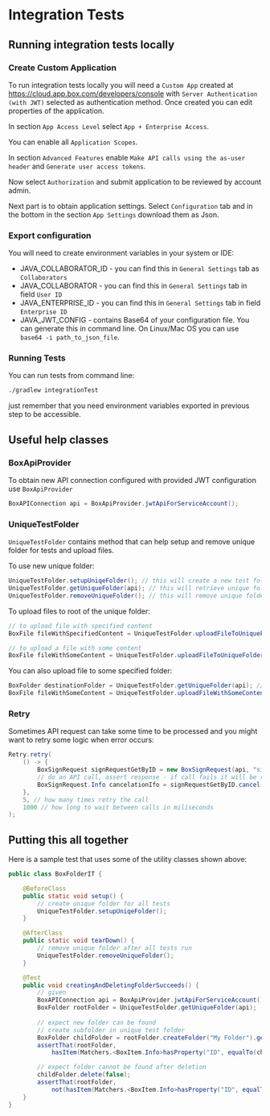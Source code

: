 # Integration Tests

## Running integration tests locally

### Create Custom Application
To run integration tests locally you will need a `Custom App` created at https://cloud.app.box.com/developers/console 
with `Server Authentication (with JWT)` selected as authentication method.
Once created you can edit properties of the application. 

In section `App Access Level` select `App + Enterprise Access`. 

You can enable all `Application Scopes`.

In section `Advanced Features` enable `Make API calls using the as-user header` and `Generate user access tokens`.

Now select `Authorization` and submit application to be reviewed by account admin.

Next part is to obtain application settings. Select `Configuration` tab and in the bottom in the section `App Settings` 
download them as Json.

### Export configuration

You will need to create environment variables in your system or IDE:
 - JAVA_COLLABORATOR_ID - you can find this in `General Settings` tab as `Collaborators` 
 - JAVA_COLLABORATOR - you can find this in `General Settings` tab in field `User ID`
 - JAVA_ENTERPRISE_ID - you can find this in `General Settings` tab in field `Enterprise ID`
 - JAVA_JWT_CONFIG - contains Base64 of your configuration file. You can generate this in command line. On Linux/Mac OS you can use `base64 -i path_to_json_file`.

### Running Tests

You can run tests from command line:
```bash
./gradlew integrationTest
```
just remember that you need environment variables exported in previous step to be accessible. 

## Useful help classes

### BoxApiProvider
To obtain new API connection configured with provided JWT configuration use `BoxApiProvider`

```java
BoxAPIConnection api = BoxApiProvider.jwtApiForServiceAccount();
```

### UniqueTestFolder
`UniqueTestFolder` contains method that can help setup and remove unique folder for tests and upload files.

To use new unique folder:
```java
UniqueTestFolder.setupUniqeFolder(); // this will create a new test folder that can be used in tests
UniqueTestFolder.getUniqueFolder(api); // this will retrieve unique folder
UniqueTestFolder.removeUniqueFolder(); // this will remove unique folder with all subfolders and files
```

To upload files to root of the unique folder:
```java
// to upload file with specified content
BoxFile fileWithSpecifiedContent = UniqueTestFolder.uploadFileToUniqueFolder(api, "File Name", "Your content");

// to upload a file with some content
BoxFile fileWithSomeContent = UniqueTestFolder.uploadFileToUniqueFolderWithSomeContent(api, "File Name");
```

You can also upload file to some specified folder:
```java
BoxFolder destinationFolder = UniqueTestFolder.getUniqueFolder(api); // obtain folder to upload file to
BoxFile fileWithSomeContent = UniqueTestFolder.uploadFileWithSomeContent("File Name", destinationFolder);
```

### Retry
Sometimes API request can take some time to be processed and you might want to retry some logic when error occurs:

```java
Retry.retry(
    () -> {
        BoxSignRequest signRequestGetByID = new BoxSignRequest(api, "signRequestId");
        // do an API call, assert response - if call fails it will be repated
        BoxSignRequest.Info cancelationIfo = signRequestGetByID.cancel();
    }, 
    5, // how many times retry the call
    1000 // how long to wait between calls in miliseconds
);
```

## Putting this all together

Here is a sample test that uses some of the utility classes shown above:

```java
public class BoxFolderIT {

    @BeforeClass
    public static void setup() {
        // create unique folder for all tests
        UniqueTestFolder.setupUniqeFolder();
    }

    @AfterClass
    public static void tearDown() {
        // remove unique folder after all tests run
        UniqueTestFolder.removeUniqueFolder();
    }

    @Test
    public void creatingAndDeletingFolderSucceeds() {
        // given
        BoxAPIConnection api = BoxApiProvider.jwtApiForServiceAccount();
        BoxFolder rootFolder = UniqueTestFolder.getUniqueFolder(api);
        
        // expect new folder can be found
        // create subfolder in unique test folder
        BoxFolder childFolder = rootFolder.createFolder("My Folder").getResource();
        assertThat(rootFolder,
            hasItem(Matchers.<BoxItem.Info>hasProperty("ID", equalTo(childFolder.getID()))));

        // expect folder cannot be found after deletion
        childFolder.delete(false);
        assertThat(rootFolder,
            not(hasItem(Matchers.<BoxItem.Info>hasProperty("ID", equalTo(childFolder.getID())))));
    }
}
```